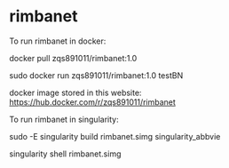 # rimbanet

To run rimbanet in docker: 

docker pull zqs891011/rimbanet:1.0

sudo docker run zqs891011/rimbanet:1.0 testBN

docker image stored in this website:
https://hub.docker.com/r/zqs891011/rimbanet



To run rimbanet in singularity: 

sudo -E singularity build rimbanet.simg singularity_abbvie

singularity shell rimbanet.simg
